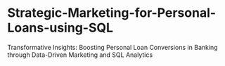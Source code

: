 # Strategic-Marketing-for-Personal-Loans-using-SQL
Transformative Insights: Boosting Personal Loan Conversions in Banking through Data-Driven Marketing and SQL Analytics
